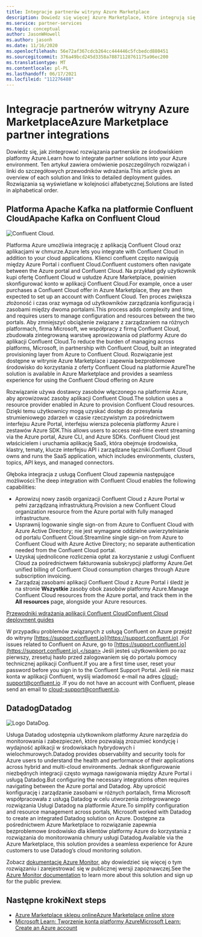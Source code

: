 ```yaml
---
title: Integracje partnerów witryny Azure Marketplace
description: Dowiedz się więcej Azure Marketplace, które integrują się ze środowiskiem platformy Azure, oraz uzyskaj link do przewodników wdrażania od partnerów firmy Microsoft.
ms.service: partner-services
ms.topic: conceptual
author: JasonWHowell
ms.author: jasonh
ms.date: 11/16/2020
ms.openlocfilehash: 56e72af367cdcb264cc444446c5fcbedcd880451
ms.sourcegitcommit: 376a49bcd245d3358a78871128761175a96ec200
ms.translationtype: MT
ms.contentlocale: pl-PL
ms.lasthandoff: 06/17/2021
ms.locfileid: "112276488"
---
```

# <a name="azure-marketplace-partner-integrations"></a><span data-ttu-id="9717f-103">Integracje partnerów witryny Azure Marketplace</span><span class="sxs-lookup"><span data-stu-id="9717f-103">Azure Marketplace partner integrations</span></span>

<span data-ttu-id="9717f-104">Dowiedz się, jak zintegrować rozwiązania partnerskie ze środowiskiem platformy Azure.</span><span class="sxs-lookup"><span data-stu-id="9717f-104">Learn how to integrate partner solutions into your Azure environment.</span></span> <span data-ttu-id="9717f-105">Ten artykuł zawiera omówienie poszczególnych rozwiązań i linki do szczegółowych przewodników wdrażania.</span><span class="sxs-lookup"><span data-stu-id="9717f-105">This article gives an overview of each solution and links to detailed deployment guides.</span></span> <span data-ttu-id="9717f-106">Rozwiązania są wyświetlane w kolejności alfabetycznej.</span><span class="sxs-lookup"><span data-stu-id="9717f-106">Solutions are listed in alphabetical order.</span></span> 

## <a name="apache-kafka-on-confluent-cloud"></a><span data-ttu-id="9717f-107">Platforma Apache Kafka na platformie Confluent Cloud</span><span class="sxs-lookup"><span data-stu-id="9717f-107">Apache Kafka on Confluent Cloud</span></span>

![Confluent Cloud.](./media/partners/confluent-cloud.png)

<span data-ttu-id="9717f-109">Platforma Azure umożliwia integrację z aplikacją Confluent Cloud oraz aplikacjami w chmurze.</span><span class="sxs-lookup"><span data-stu-id="9717f-109">Azure lets you integrate with Confluent Cloud in addition to your cloud applications.</span></span> <span data-ttu-id="9717f-110">Klienci confluent często nawigują między Azure Portal i confluent Cloud.</span><span class="sxs-lookup"><span data-stu-id="9717f-110">Confluent customers often navigate between the Azure portal and Confluent Cloud.</span></span> <span data-ttu-id="9717f-111">Na przykład gdy użytkownik kupi ofertę Confluent Cloud w usłudze Azure Marketplace, powinien skonfigurować konto w aplikacji Confluent Cloud.</span><span class="sxs-lookup"><span data-stu-id="9717f-111">For example, once a user purchases a Confluent Cloud offer in Azure Marketplace, they are then expected to set up an account with Confluent Cloud.</span></span> <span data-ttu-id="9717f-112">Ten proces zwiększa złożoność i czas oraz wymaga od użytkowników zarządzania konfiguracją i zasobami między dwoma portalami.</span><span class="sxs-lookup"><span data-stu-id="9717f-112">This process adds complexity and time, and requires users to manage configuration and resources between the two portals.</span></span> <span data-ttu-id="9717f-113">Aby zmniejszyć obciążenie związane z zarządzaniem na różnych platformach, firma Microsoft, we współpracy z firmą Confluent Cloud, zbudowała zintegrowaną warstwę aprowizowania od platformy Azure do aplikacji Confluent Cloud.</span><span class="sxs-lookup"><span data-stu-id="9717f-113">To reduce the burden of managing across platforms, Microsoft, in partnership with Confluent Cloud, built an integrated provisioning layer from Azure to Confluent Cloud.</span></span> <span data-ttu-id="9717f-114">Rozwiązanie jest dostępne w witrynie Azure Marketplace i zapewnia bezproblemowe środowisko do korzystania z oferty Confluent Cloud na platformie Azure</span><span class="sxs-lookup"><span data-stu-id="9717f-114">The solution is available in Azure Marketplace and  provides a seamless experience for using the Confluent Cloud offering on Azure</span></span>

<span data-ttu-id="9717f-115">Rozwiązanie używa dostawcy zasobów włączonego na platformie Azure, aby aprowizować zasoby aplikacji Confluent Cloud.</span><span class="sxs-lookup"><span data-stu-id="9717f-115">The solution uses a resource provider enabled in Azure to provision Confluent Cloud resources.</span></span> <span data-ttu-id="9717f-116">Dzięki temu użytkownicy mogą uzyskać dostęp do przesyłania strumieniowego zdarzeń w czasie rzeczywistym za pośrednictwem interfejsu Azure Portal, interfejsu wiersza polecenia platformy Azure i zestawów Azure SDK.</span><span class="sxs-lookup"><span data-stu-id="9717f-116">This allows users to access real-time event streaming via the Azure portal, Azure CLI, and Azure SDKs.</span></span> <span data-ttu-id="9717f-117">Confluent Cloud jest właścicielem i uruchamia aplikację SaaS, która obejmuje środowiska, klastry, tematy, klucze interfejsu API i zarządzane łączniki.</span><span class="sxs-lookup"><span data-stu-id="9717f-117">Confluent Cloud owns and runs the SaaS application, which includes environments, clusters, topics, API keys, and managed connectors.</span></span>

<span data-ttu-id="9717f-118">Głęboka integracja z usługą Confluent Cloud zapewnia następujące możliwości:</span><span class="sxs-lookup"><span data-stu-id="9717f-118">The deep integration with Confluent Cloud enables the following capabilities:</span></span>

- <span data-ttu-id="9717f-119">Aprowizuj nowy zasób organizacji Confluent Cloud z Azure Portal w pełni zarządzaną infrastrukturą.</span><span class="sxs-lookup"><span data-stu-id="9717f-119">Provision a new Confluent Cloud organization resource from the Azure portal with fully managed infrastructure.</span></span>
- <span data-ttu-id="9717f-120">Usprawnij logowanie single sign-on from Azure to Confluent Cloud with Azure Active Directory; nie jest wymagane oddzielne uwierzytelnianie od portalu Confluent Cloud.</span><span class="sxs-lookup"><span data-stu-id="9717f-120">Streamline single sign-on from Azure to Confluent Cloud with Azure Active Directory; no separate authentication needed from the Confluent Cloud portal.</span></span>
- <span data-ttu-id="9717f-121">Uzyskaj ujednolicone rozliczenia opłat za korzystanie z usługi Confluent Cloud za pośrednictwem fakturowania subskrypcji platformy Azure.</span><span class="sxs-lookup"><span data-stu-id="9717f-121">Get unified billing of Confluent Cloud consumption charges through Azure subscription invoicing.</span></span>
- <span data-ttu-id="9717f-122">Zarządzaj zasobami aplikacji Confluent Cloud z Azure Portal i śledź je na stronie **Wszystkie** zasoby obok zasobów platformy Azure.</span><span class="sxs-lookup"><span data-stu-id="9717f-122">Manage Confluent Cloud resources from the Azure portal, and track them in the **All resources** page, alongside your Azure resources.</span></span>

[<span data-ttu-id="9717f-123">Przewodniki wdrażania aplikacji Confluent Cloud</span><span class="sxs-lookup"><span data-stu-id="9717f-123">Confluent Cloud deployment guides</span></span>](https://docs.confluent.io/current/cloud/marketplace/index.html)

<span data-ttu-id="9717f-124">W przypadku problemów związanych z usługą Confluent on Azure przejdź do witryny [https://support.confluent.io](https://support.confluent.io) .</span><span class="sxs-lookup"><span data-stu-id="9717f-124">For issues related to Confluent on Azure, go to [https://support.confluent.io](https://support.confluent.io).</span></span> <span data-ttu-id="9717f-125">Jeśli jesteś użytkownikiem po raz pierwszy, zresetuj hasło przed zalogowaniem się do portalu pomocy technicznej aplikacji Confluent.</span><span class="sxs-lookup"><span data-stu-id="9717f-125">If you are a first time user, reset your password before you sign in to the Confluent Support Portal.</span></span> <span data-ttu-id="9717f-126">Jeśli nie masz konta w aplikacji Confluent, wyślij wiadomość e-mail na adres [cloud-support@confluent.io](mailto:cloud-support@confluent.io) .</span><span class="sxs-lookup"><span data-stu-id="9717f-126">If you do not have an account with Confluent, please send an email to [cloud-support@confluent.io](mailto:cloud-support@confluent.io).</span></span>

## <a name="datadog"></a><span data-ttu-id="9717f-127">Datadog</span><span class="sxs-lookup"><span data-stu-id="9717f-127">Datadog</span></span>

![Logo DataDog.](./media/partners/datadog.png)

<span data-ttu-id="9717f-129">Usługa Datadog udostępnia użytkownikom platformy Azure narzędzia do monitorowania i zabezpieczeń, które pozwalają zrozumieć kondycję i wydajność aplikacji w środowiskach hybrydowych i wielochmurowych.</span><span class="sxs-lookup"><span data-stu-id="9717f-129">Datadog provides observability and security tools for Azure users to understand the health and performance of their applications across hybrid and multi-cloud environments.</span></span> <span data-ttu-id="9717f-130">Jednak skonfigurowanie niezbędnych integracji często wymaga nawigowania między Azure Portal i usługą Datadog.</span><span class="sxs-lookup"><span data-stu-id="9717f-130">But configuring the necessary integrations often requires navigating between the Azure portal and Datadog.</span></span> <span data-ttu-id="9717f-131">Aby uprościć konfigurację i zarządzanie zasobami w różnych portalach, firma Microsoft współpracowała z usługą Datadog w celu utworzenia zintegrowanego rozwiązania Usługi Datadog na platformie Azure.</span><span class="sxs-lookup"><span data-stu-id="9717f-131">To simplify configuration and resource management across portals, Microsoft worked with Datadog to create an integrated Datadog solution on Azure.</span></span> <span data-ttu-id="9717f-132">Dostępne za pośrednictwem Azure Marketplace to rozwiązanie zapewnia bezproblemowe środowisko dla klientów platformy Azure do korzystania z rozwiązania do monitorowania chmury usługi Datadog.</span><span class="sxs-lookup"><span data-stu-id="9717f-132">Available via the Azure Marketplace, this solution provides a seamless experience for Azure customers to use Datadog’s cloud monitoring solution.</span></span>

<span data-ttu-id="9717f-133">Zobacz [dokumentację Azure Monitor,](/azure/azure-monitor/platform/partners#datadog) aby dowiedzieć się więcej o tym rozwiązaniu i zarejestrować się w publicznej wersji zapoznawczej.</span><span class="sxs-lookup"><span data-stu-id="9717f-133">See the [Azure Monitor documentation](/azure/azure-monitor/platform/partners#datadog) to learn more about this solution and sign up for the public preview.</span></span>

## <a name="next-steps"></a><span data-ttu-id="9717f-134">Następne kroki</span><span class="sxs-lookup"><span data-stu-id="9717f-134">Next steps</span></span>

- [<span data-ttu-id="9717f-135">Azure Marketplace sklepu online</span><span class="sxs-lookup"><span data-stu-id="9717f-135">Azure Marketplace online store</span></span>](https://azure.microsoft.com/marketplace/)
- [<span data-ttu-id="9717f-136">Microsoft Learn: Tworzenie konta platformy Azure</span><span class="sxs-lookup"><span data-stu-id="9717f-136">Microsoft Learn: Create an Azure account</span></span>](/learn/modules/create-an-azure-account/)
